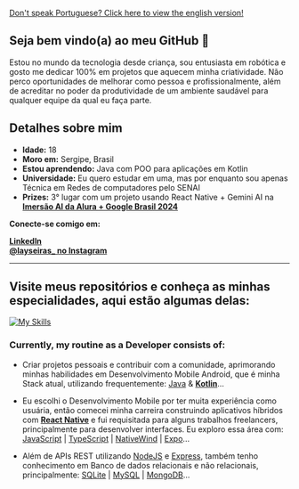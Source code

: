 <a href="https://github.com/laysaalves/laysaalves/blob/main/README.md">Don't speak Portuguese? Click here to view the english version!</a>

## Seja bem vindo(a) ao meu GitHub 🧡

<p>Estou no mundo da tecnologia desde criança, sou entusiasta em robótica e gosto me dedicar 100% em projetos que aquecem minha criatividade. Não perco oportunidades de melhorar como pessoa e profissionalmente, além de acreditar no poder da produtividade de um ambiente saudável para qualquer equipe da qual eu faça parte.</p>

## Detalhes sobre mim

* **Idade:** 18
* **Moro em:** Sergipe, Brasil
* **Estou aprendendo:** Java com POO para aplicações em Kotlin
* **Universidade:** Eu quero estudar em uma, mas por enquanto sou apenas Técnica em Redes de computadores pelo SENAI
* **Prizes:** 3° lugar com um projeto usando React Native + Gemini AI na **[Imersão AI da Alura + Google Brasil 2024](https://www.alura.com.br/artigos/top5-projetos-imersao-ia)**

**Conecte-se comigo em:**

**[LinkedIn](https://www.linkedin.com/in/laysaalves/)** <br />
**[@layseiras_  no Instagram](https://instagram.com/layseiras_)** <br />

---
## Visite meus repositórios e conheça as minhas especialidades, aqui estão algumas delas:

[![My Skills](https://skillicons.dev/icons?i=java,kotlin,androidstudio,react,ts,javascript,tailwind,nodejs,mysql,express,sqlite,prisma,mongodb)](https://skillicons.dev)

### Currently, my routine as a Developer consists of:

- Criar projetos pessoais e contribuir com a comunidade, aprimorando minhas habilidades em  Desenvolvimento Mobile Android, que é minha Stack atual, utilizando frequentemente: [Java](https://www.oracle.com/br/java/technologies/downloads/) & **[Kotlin](https://kotlinlang.org/)**...

- Eu escolhi o Desenvolvimento Mobile por ter muita experiência como usuária, então comecei minha carreira construindo aplicativos híbridos com **[React Native](https://reactnative.dev/)** e fui requisitada para alguns trabalhos freelancers, principalmente para desenvolver interfaces. Eu exploro essa área com: [JavaScript](https://developer.mozilla.org/en-US/docs/Web/JavaScript) | [TypeScript](https://www.typescriptlang.org/) | [NativeWind](https://www.nativewind.dev/) | [Expo](https://expo.dev/)...

- Além de APIs REST utilizando [NodeJS](https://nodejs.org/docs/latest/api/) e [Express](https://expressjs.com/pt-br/), também tenho conhecimento em Banco de dados relacionais e não relacionais, principalmente: [SQLite](https://www.sqlite.org/) | [MySQL](https://dev.mysql.com/doc/) | [MongoDB](https://www.mongodb.com/docs/)...
